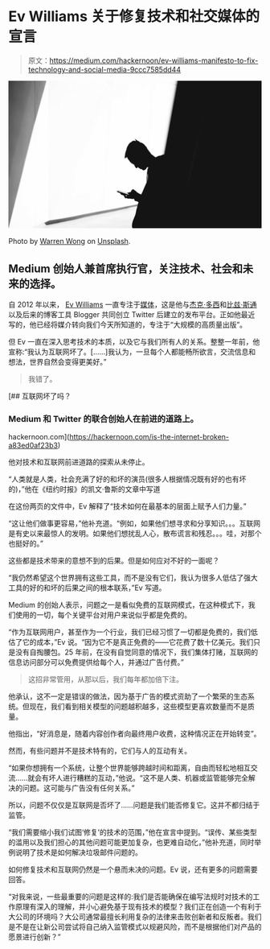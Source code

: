 # Ev Williams 关于修复技术和社交媒体的宣言

> 原文：<https://medium.com/hackernoon/ev-williams-manifesto-to-fix-technology-and-social-media-9ccc7585dd44>

![](img/505d1d0cdd004c71db9970fe13282ffb.png)

Photo by [Warren Wong](https://unsplash.com/photos/4l-e7U6c5ek?utm_source=unsplash&utm_medium=referral&utm_content=creditCopyText) on [Unsplash](https://medium.com/u/2053395ac335?source=post_page-----9ccc7585dd44--------------------------------).

## Medium 创始人兼首席执行官，关注技术、社会和未来的选择。

自 2012 年以来， [Ev Williams](https://medium.com/u/268314bb7e7e?source=post_page-----9ccc7585dd44--------------------------------) 一直专注于[媒体](https://medium.com/u/504c7870fdb6?source=post_page-----9ccc7585dd44--------------------------------)，这是他与[杰克·多西](https://medium.com/u/ab69c5472679?source=post_page-----9ccc7585dd44--------------------------------)和[比兹·斯通](https://medium.com/u/b258af3c1e92?source=post_page-----9ccc7585dd44--------------------------------)以及后来的博客工具 Blogger 共同创立 Twitter 后建立的发布平台。正如他最近写的，他已经将媒介转向我们今天所知道的，专注于“大规模的高质量出版”。

但 Ev 一直在深入思考技术的本质，以及它与我们所有人的关系。整整一年前，他宣称:“我认为互联网坏了。[……]我认为，一旦每个人都能畅所欲言，交流信息和想法，世界自然会变得更美好。”

> 我错了。

[](https://hackernoon.com/is-the-internet-broken-a83ed0af23b3) [## 互联网坏了吗？

### Medium 和 Twitter 的联合创始人在前进的道路上。

hackernoon.com](https://hackernoon.com/is-the-internet-broken-a83ed0af23b3) 

他对技术和互联网前进道路的探索从未停止。

“人类就是人类，社会充满了好的和坏的演员(很多人根据情况既有好的也有坏的)，”他在《纽约时报》的凯文·鲁斯的文章中写道

在这份两页的文件中，Ev 解释了“技术如何在最基本的层面上赋予人们力量。”

“这让他们做事更容易，”他补充道。“例如，如果他们想寻求和分享知识。。。互联网是有史以来最惊人的发明。如果他们想扰乱人心，散布谎言和残忍。。。哇，对那个也挺好的。”

这些都是技术带来的意想不到的后果。但是如何应对不好的一面呢？

“我仍然希望这个世界拥有这些工具，而不是没有它们，我认为很多人低估了强大工具的好的和坏的后果之间的根本联系，”Ev 写道。

Medium 的创始人表示，问题之一是看似免费的互联网模式，在这种模式下，我们使用的一切，每个关键平台对用户来说似乎都是免费的。

“作为互联网用户，甚至作为一个行业，我们已经习惯了一切都是免费的，我们低估了它的成本，”Ev 说。“因为它不是真正免费的——它花费了数十亿美元。我们只是没有自掏腰包。25 年前，在没有自觉同意的情况下，我们集体打赌，互联网的信息访问部分可以免费提供给每个人，并通过广告付费。”

> 这招非常管用，从那以后，我们每年都加倍下注。

他承认，这不一定是错误的做法，因为基于广告的模式资助了一个繁荣的生态系统。但现在，我们看到相关模型的问题越积越多，这些模型更喜欢数量而不是质量。

他指出，“好消息是，随着内容创作者向最终用户收费，这种情况正在开始转变”。

然而，有些问题并不是技术特有的，它们与人的互动有关。

“如果你想拥有一个系统，让整个世界能够跨越时间和距离，自由而轻松地相互交流……就会有坏人进行糟糕的互动，”他说。“这不是人类、机器或监管能够完全解决的问题。这可能与广告没有任何关系。”

所以，问题不仅仅是互联网是否坏了……问题是我们能否修复它。这并不都归结于监管。

“我们需要缩小我们试图‘修复’的技术的范围，”他在宣言中提到。“误传、某些类型的滥用以及我们担心的其他问题可能更加复杂，也更难自动化，”他补充道，同时举例说明了技术是如何解决垃圾邮件问题的。

如何修复技术和互联网仍然是一个悬而未决的问题。Ev 说，还有更多的问题需要回答。

“对我来说，一些最重要的问题是这样的:我们是否能确保在编写法规时对技术的工作原理有深入的理解，并小心避免基于现有技术的模型？我们正在创造一个有利于大公司的环境吗？大公司通常最擅长利用复杂的法律来击败创新者和反叛者。我们是不是在让新公司尝试将自己纳入监管模式以规避风险，而不是根据他们对产品的愿景进行创新？”